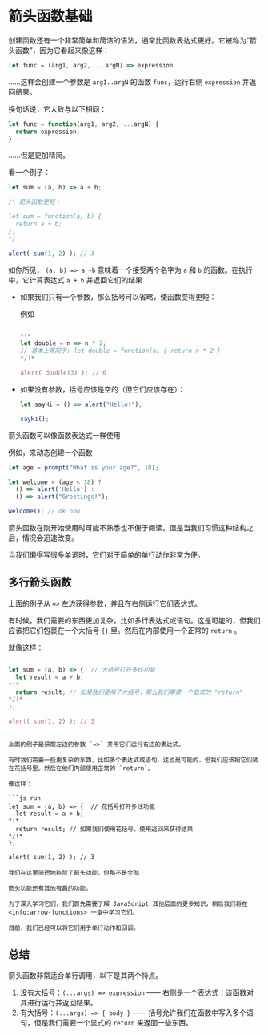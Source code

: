 # 箭头函数基础

创建函数还有一个非常简单和简洁的语法，通常比函数表达式更好。它被称为“箭头函数”，因为它看起来像这样：


```js
let func = (arg1, arg2, ...argN) => expression
```

……这样会创建一个参数是 `arg1..argN` 的函数 `func`，运行右侧 `expression` 并返回结果。

换句话说，它大致与以下相同：

```js
let func = function(arg1, arg2, ...argN) {
  return expression;
}
```

……但是更加精简。

看一个例子：

```js run
let sum = (a, b) => a + b;

/* 箭头函数更短：

let sum = function(a, b) {
  return a + b;
};
*/

alert( sum(1, 2) ); // 3

```
如你所见， `(a, b) => a +b` 意味着一个接受两个名字为 `a` 和 `b` 的函数。在执行中，它计算表达式 `a + b` 并返回它们的结果 

- 如果我们只有一个参数，那么括号可以省略，使函数变得更短：

    例如
    ```js run

    *!*
    let double = n => n * 2;
    // 基本上等同于: let double = function(n) { return n * 2 } 
    */!*

    alert( double(3) ); // 6
    ```

- 如果没有参数，括号应该是空的（但它们应该存在）：

    ```js run
    let sayHi = () => alert("Hello!");

    sayHi();
    ```

箭头函数可以像函数表达式一样使用

例如，来动态创建一个函数
```js run
let age = prompt("What is your age?", 18);

let welcome = (age < 18) ?
  () => alert('Hello') :
  () => alert("Greetings!");

welcome(); // ok now
```

箭头函数在刚开始使用时可能不熟悉也不便于阅读，但是当我们习惯这种结构之后，情况会迅速改变。

当我们懒得写很多单词时，它们对于简单的单行动作非常方便。

## 多行箭头函数

上面的例子从 `=>` 左边获得参数，并且在右侧运行它们表达式。

有时候，我们需要的东西更加复杂，比如多行表达式或语句。这是可能的，但我们应该把它们包裹在一个大括号 `{}` 里。然后在内部使用一个正常的 `return` 。

就像这样：
```js run

let sum = (a, b) => {  // 大括号打开多线功能
  let result = a + b;
*!*
  return result; // 如果我们使用了大括号，那么我们需要一个显式的 "return"
*/!*
};

alert( sum(1, 2) ); // 3
```

```smart header="多行箭头函数"

上面的例子是获取左边的参数 `=>` 并用它们运行右边的表达式。

有时我们需要一些更复杂的东西，比如多个表达式或语句。这也是可能的，但我们应该把它们装在花括号里。然后在他们内部使用正常的 `return`。

像这样：

```js run
let sum = (a, b) => {  // 花括号打开多线功能
  let result = a + b;
*!*
  return result; // 如果我们使用花括号，使用返回来获得结果
*/!*
};

alert( sum(1, 2) ); // 3
```

```smart header="更多介绍"
我们在这里简短地称赞了箭头功能。但那不是全部！

箭头功能还有其他有趣的功能。

为了深入学习它们，我们首先需要了解 JavaScript 其他层面的更多知识，稍后我们将在 <info:arrow-functions> 一章中学习它们。

目前，我们已经可以将它们用于单行动作和回调。
```

## 总结


箭头函数非常适合单行调用，以下是其两个特点。

1. 没有大括号：`(...args) => expression` —— 右侧是一个表达式：该函数对其进行运行并返回结果。
2. 有大括号：`(...args) => { body }` —— 括号允许我们在函数中写入多个语句，但是我们需要一个显式的 `return` 来返回一些东西。
